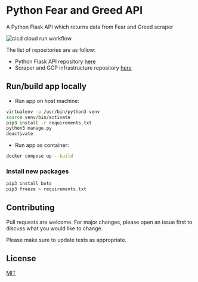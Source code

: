 # Python Fear and Greed API

A Python Flask API which returns data from Fear and Greed scraper

![cicd cloud run workflow](https://github.com/MatthewCYLau/python-fear-greed-api/actions/workflows/cicd-cloud-run.yaml/badge.svg)

The list of repositories are as follow:

- Python Flask API repository [here](https://github.com/MatthewCYLau/python-fear-greed-api)
- Scraper and GCP infrastructure repository [here](https://github.com/MatthewCYLau/python-fear-greed-scraper)

## Run/build app locally

- Run app on host machine:

```bash
virtualenv -p /usr/bin/python3 venv
source venv/bin/activate
pip3 install -r requirements.txt 
python3 manage.py 
deactivate 
```

- Run app as container:

```bash
docker compose up --build
```

### Install new packages

```bash
pip3 install boto 
pip3 freeze > requirements.txt
```

## Contributing

Pull requests are welcome. For major changes, please open an issue first
to discuss what you would like to change.

Please make sure to update tests as appropriate.

## License

[MIT](https://choosealicense.com/licenses/mit/)